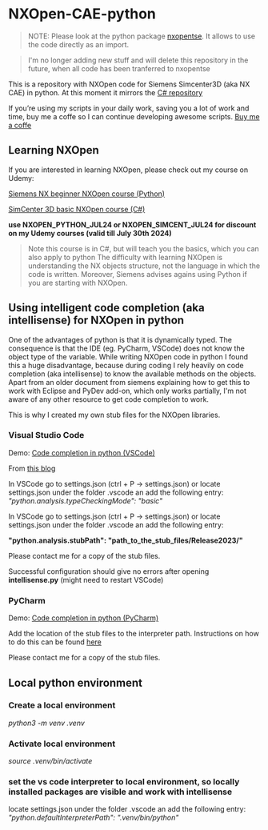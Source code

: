 # NXOpen-CAE-python

>NOTE: Please look at the python package [nxopentse](https://github.com/theScriptingEngineer/nxopentse). It allows to use the code directly as an import.

>I'm no longer adding new stuff and will delete this repository in the future, when all code has been tranferred to nxopentse

This is a repository with NXOpen code for Siemens Simcenter3D (aka NX CAE) in python.
At this moment it mirrors the [C# repository](https://github.com/theScriptingEngineer/NXOpen-CAE)

If you’re using my scripts in your daily work, saving you a lot of work and time, buy me a coffe so I can continue developing awesome scripts.
[Buy me a coffe](https://www.buymeacoffee.com/theScriptingEngineer)

## Learning NXOpen

If you are interested in learning NXOpen, please check out my course on Udemy:

[Siemens NX beginner NXOpen course (Python)](https://www.udemy.com/course/siemens-nx-beginner-nxopen-course-python/?referralCode=DEE8FAB445765802FEDC)

[SimCenter 3D basic NXOpen course (C#)](https://www.udemy.com/course/simcenter3d-basic-nxopen-course/?referralCode=4ABC27CFD7D2C57D220B%20)

**use NXOPEN_PYTHON_JUL24 or NXOPEN_SIMCENT_JUL24 for discount on my Udemy courses (valid till July 30th 2024)**
>Note this course is in C#, but will teach you the basics, which you can also apply to python
>The difficulty with learning NXOpen is understanding the NX objects structure, not the language in which the code is written.
>Moreover, Siemens advises agains using Python if you are starting with NXOpen.


## Using intelligent code completion (aka intellisense) for NXOpen in python

One of the advantages of python is that it is dynamically typed. The consequence is that the IDE (eg. PyCharm, VSCode) does not know
the object type of the variable.
While writing NXOpen code in python I found this a huge disadvantage, because during coding I rely heavily on code completion (aka intellisense)
to know the available methods on the objects.
Apart from an older document from siemens explaining how to get this to work with Eclipse and PyDev add-on, which only works partially, I'm not aware of any other resource to get code completion to work.

This is why I created my own stub files for the NXOpen libraries. 

### Visual Studio Code

Demo: [Code completion in python (VSCode)](https://youtu.be/ODsZF7x7UoQ)

From [this blog](https://www.emmanuelgautier.com/blog/enable-vscode-python-type-checking)

In VSCode go to settings.json (ctrl + P -> settings.json) 
or locate settings.json under the folder .vscode an add the following entry:
*"python.analysis.typeCheckingMode": "basic"*

In VSCode go to settings.json (ctrl + P -> settings.json) 
or locate settings.json under the folder .vscode an add the following entry:

**"python.analysis.stubPath": "path_to_the_stub_files/Release2023/"**

Please contact me for a copy of the stub files.

Successful configuration should give no errors after opening **intellisense.py** (might need to restart VSCode)

### PyCharm

Demo: [Code completion in python (PyCharm)](https://youtu.be/468SGBALQQM)

Add the location of the stub files to the interpreter path. Instructions on how to do this can be found [here](https://www.jetbrains.com/help/pycharm/installing-uninstalling-and-reloading-interpreter-paths.html)

Please contact me for a copy of the stub files.

## Local python environment

### Create a local environment

*python3 -m venv .venv*


### Activate local environment

*source .venv/bin/activate*


### set the vs code interpreter to local environment, so locally installed packages are visible and work with intellisense

locate settings.json under the folder .vscode an add the following entry:
*"python.defaultInterpreterPath": ".venv/bin/python"*